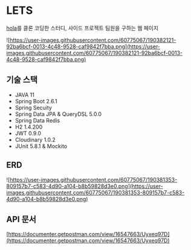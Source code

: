# LETS

[hola](https://holaworld.io/)를 클론 코딩한 스터디, 사이드 프로젝트 팀원을 구하는 웹 페이지

![https://user-images.githubusercontent.com/60775067/190382121-92ba6bcf-0013-4c48-9528-caf9842f7bba.png](https://user-images.githubusercontent.com/60775067/190382121-92ba6bcf-0013-4c48-9528-caf9842f7bba.png)

## 기술 스택

- JAVA 11
- Spring Boot 2.6.1
- Spring Secuity
- Spring Data JPA & QueryDSL 5.0.0
- Spring Data Redis
- H2 1.4.200
- JWT 0.9.0
- Cloudinary 1.0.2
- JUnit 5.8.1 & Mockito

## ERD

![https://user-images.githubusercontent.com/60775067/190381353-809157b7-c583-4d90-a104-b8b59828d3e0.png](https://user-images.githubusercontent.com/60775067/190381353-809157b7-c583-4d90-a104-b8b59828d3e0.png)

## API 문서

[https://documenter.getpostman.com/view/16547663/Uyxeq97D](https://documenter.getpostman.com/view/16547663/Uyxeq97D)

